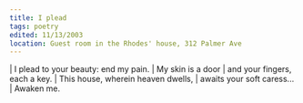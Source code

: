 ```yaml
---
title: I plead
tags: poetry
edited: 11/13/2003
location: Guest room in the Rhodes' house, 312 Palmer Ave
---
```


| I plead to your beauty: end my pain.
| My skin is a door
| and your fingers, each a key.
| This house, wherein heaven dwells,
| awaits your soft caress...
| Awaken me.
